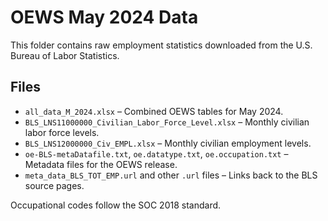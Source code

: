 # OEWS May 2024 Data

This folder contains raw employment statistics downloaded from the U.S. Bureau of Labor Statistics.

## Files

- `all_data_M_2024.xlsx` – Combined OEWS tables for May 2024.
- `BLS_LNS11000000_Civilian_Labor_Force_Level.xlsx` – Monthly civilian labor force levels.
- `BLS_LNS12000000_Civ_EMPL.xlsx` – Monthly civilian employment levels.
- `oe-BLS-metaDatafile.txt`, `oe.datatype.txt`, `oe.occupation.txt` – Metadata files for the OEWS release.
- `meta_data_BLS_TOT_EMP.url` and other `.url` files – Links back to the BLS source pages.

Occupational codes follow the SOC 2018 standard.

